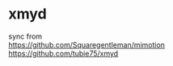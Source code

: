 # xmyd

sync from    
https://github.com/Squaregentleman/mimotion      
https://github.com/tubie75/xmyd


